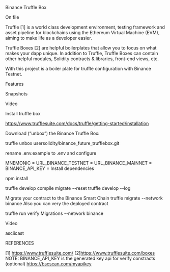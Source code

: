 Binance Truffle Box


 On file

Truffle [1] is a world class development environment, testing framework and asset pipeline for blockchains using the Ethereum Virtual Machine (EVM), aiming to make life as a developer easier.


Truffle Boxes [2] are helpful boilerplates that allow you to focus on what makes your dapp unique. In addition to Truffle, Truffle Boxes can contain other helpful modules, Solidity contracts & libraries, front-end views, etc.

With this project is a boiler plate for truffle configuration with Binance Testnet.

Features

Snapshots

Video

Install truffle box


https://www.trufflesuite.com/docs/truffle/getting-started/installation

Download (“unbox”) the Binance Truffle Box:

truffle unbox  usersolidity/binance_future_trufflebox.git

rename .env.example to .env and configure

MNEMONIC =
URL_BINANCE_TESTNET =
URL_BINANCE_MAINNET =
BINANCE_API_KEY =
Install dependencies

npm install

truffle develop 
compile 
migrate --reset
truffle develop --log 

Migrate your contract to the Binance Smart Chain
truffle migrate --network binance
Also you can very the deployed contract

truffle run verify Migrations --network binance

Video

asciicast

REFERENCES

[1] https://www.trufflesuite.com/
[2]https://www.trufflesuite.com/boxes
NOTE: BINANCE_API_KEY is the generated key api for verify constracts (optional)
https://bscscan.com/myapikey
